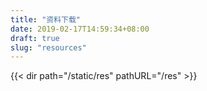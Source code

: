 ```yaml
---
title: "资料下载"
date: 2019-02-17T14:59:34+08:00
draft: true
slug: "resources"
---
```


{{< dir path="/static/res" pathURL="/res" >}}
